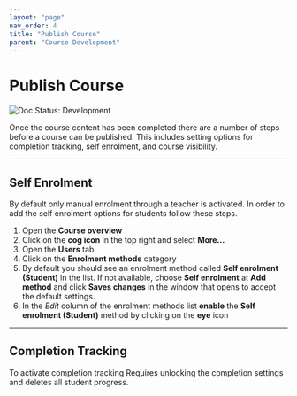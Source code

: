 ```yaml
---
layout: "page"
nav_order: 4
title: "Publish Course"
parent: "Course Development"
---
```


# Publish Course
<img src="https://img.shields.io/badge/Doc%20Status-Developing-red.svg" alt="Doc Status: Development">

Once the course content has been completed there are a number of steps before a course can be published. This includes setting  options for completion tracking, self enrolment, and course visibility.

---

## Self Enrolment
By default only manual enrolment through a teacher is activated. In order to add the self enrolment options for students follow these steps.

1. Open the **Course overview**
2. Click on the **cog icon** in the top right and select **More...**
3. Open the **Users** tab
4. Click on the **Enrolment methods** category
5. By default you should see an enrolment method called **Self enrolment (Student)** in the list. If not available, choose **Self enrolment** at **Add method** and click **Saves changes** in the window that opens to accept the default settings.
6. In the *Edit* column of the enrolment methods list **enable** the **Self enrolment (Student)** method by clicking on the **eye** icon

---

## Completion Tracking
To activate completion tracking Requires unlocking the completion settings and deletes all student progress.
